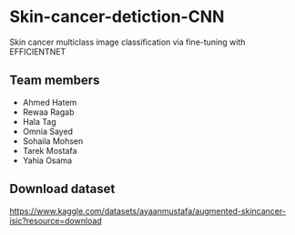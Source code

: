 # Skin-cancer-detiction-CNN
Skin cancer multiclass image classification via fine-tuning with EFFICIENTNET


## Team members

- Ahmed Hatem 
- Rewaa Ragab 
- Hala Tag 
- Omnia Sayed
- Sohaila Mohsen
- Tarek Mostafa
- Yahia Osama

## Download dataset
https://www.kaggle.com/datasets/ayaanmustafa/augmented-skincancer-isic?resource=download
